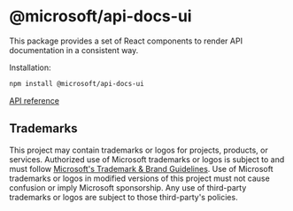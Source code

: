 # @microsoft/api-docs-ui

This package provides a set of React components to render API documentation in a consistent way.

Installation:
```bash
npm install @microsoft/api-docs-ui
```

[API reference](https://microsoft.github.io/api-docs-ui/)

## Trademarks

This project may contain trademarks or logos for projects, products, or services. Authorized use of Microsoft
trademarks or logos is subject to and must follow
[Microsoft's Trademark & Brand Guidelines](https://www.microsoft.com/en-us/legal/intellectualproperty/trademarks/usage/general).
Use of Microsoft trademarks or logos in modified versions of this project must not cause confusion or imply Microsoft sponsorship.
Any use of third-party trademarks or logos are subject to those third-party's policies.

